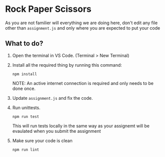 # Rock Paper Scissors

As you are not familier will everything we are doing here, 
don't edit any file other than `assignment.js` and only where you are expected to put your code

## What to do?

1. Open the terminal in VS Code. (Terminal > New Terminal)
2. Install all the required thing by running this command:

       npm install

    NOTE: An active internet connection is required and only needs to be done once.

3. Update `assignment.js` and fix the code.
4. Run unittests.

       npm run test

    This will run tests locally in the same way as your assignemt will be evaulated when you submit the assignment

5. Make sure your code is clean

       npm run lint

